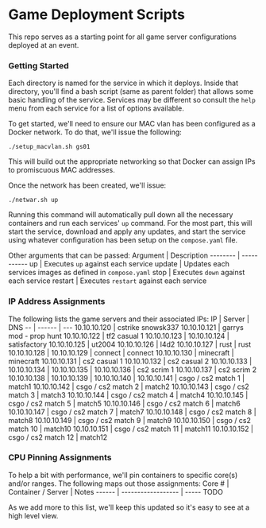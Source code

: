 # Game Deployment Scripts
This repo serves as a starting point for all game server configurations deployed at an event.

### Getting Started
Each directory is named for the service in which it deploys. Inside that directory, you'll find a bash script (same as parent folder) that allows some basic handling of the service. Services may be different so consult the `help` menu from each service for a list of options available.

To get started, we'll need to ensure our MAC vlan has been configured as a Docker network. To do that, we'll issue the following:
```
./setup_macvlan.sh gs01
```
This will build out the appropriate networking so that Docker can assign IPs to promiscuous MAC addresses.

Once the network has been created, we'll issue:
```
./netwar.sh up
```
Running this command will automatically pull down all the necessary containers and run each services' `up` command. For the most part, this will start the service, download and apply any updates, and start the service using whatever configuration has been setup on the `compose.yaml` file. 

Other arguments that can be passed:
Argument | Description
-------- | -----------
up | Executes `up` against each service
update | Updates each services images as defined in `compose.yaml`
stop | Executes `down` against each service
restart | Executes `restart` against each service


### IP Address Assignments
The following lists the game servers and their associated IPs:
IP | Server | DNS
-- | ------ | ---
10.10.10.120 | cstrike snowsk337
10.10.10.121 | garrys mod - prop hunt
10.10.10.122 | tf2 casual 1
10.10.10.123 | 
10.10.10.124 | satisfactory
10.10.10.125 | ut2004
10.10.10.126 | l4d2
10.10.10.127 | rust | rust
10.10.10.128 | 
10.10.10.129 | connect | connect
10.10.10.130 | minecraft | minecraft
10.10.10.131 | cs2 casual 1
10.10.10.132 | cs2 casual 2
10.10.10.133 | 
10.10.10.134 | 
10.10.10.135 | 
10.10.10.136 | cs2 scrim 1
10.10.10.137 | cs2 scrim 2
10.10.10.138 | 
10.10.10.139 | 
10.10.10.140 | 
10.10.10.141 | csgo / cs2 match 1 | match1
10.10.10.142 | csgo / cs2 match 2 | match2
10.10.10.143 | csgo / cs2 match 3 | match3
10.10.10.144 | csgo / cs2 match 4 | match4
10.10.10.145 | csgo / cs2 match 5 | match5
10.10.10.146 | csgo / cs2 match 6 | match6
10.10.10.147 | csgo / cs2 match 7 | match7
10.10.10.148 | csgo / cs2 match 8 | match8
10.10.10.149 | csgo / cs2 match 9 | match9
10.10.10.150 | csgo / cs2 match 10 | match10
10.10.10.151 | csgo / cs2 match 11 | match11
10.10.10.152 | csgo / cs2 match 12 | match12


### CPU Pinning Assignments
To help a bit with performance, we'll pin containers to specific core(s) and/or ranges. The following maps out those assignments:
Core # | Container / Server | Notes
------ | ------------------ | -----
TODO


As we add more to this list, we'll keep this updated so it's easy to see at a high level view.
